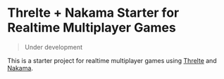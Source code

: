 # Threlte + Nakama Starter for Realtime Multiplayer Games

> Under development

This is a starter project for realtime multiplayer games using [Threlte](https://threlte.xyz) and [Nakama](https://heroiclabs.com/nakama/).
